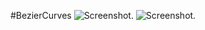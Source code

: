 #BezierCurves
![Screenshot.](http://tmp.mathias-garbe.de/bezier02.png)
![Screenshot.](http://tmp.mathias-garbe.de/bezier01.png)